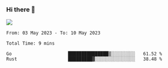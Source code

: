 ### Hi there 👋️

![](https://komarev.com/ghpvc/?username=Loner1024)

<!--START_SECTION:waka-->

```text
From: 03 May 2023 - To: 10 May 2023

Total Time: 9 mins

Go                     ███████████████▒░░░░░░░░░   61.52 %
Rust                   █████████▓░░░░░░░░░░░░░░░   38.48 %
```

<!--END_SECTION:waka-->



